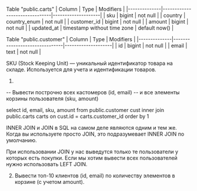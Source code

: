 Table "public.carts"
| Column       | Type                          | Modifiers          |
|--------------|-------------------------------|--------------------|
| sku          | bigint                        | not null           |
| country      | country_enum                  | not null           |
| customer_id  | bigint                        | not null           |
| amount       | bigint                        | not null           |
| updated_at   | timestamp without time zone   | default now()      |

Table "public.customer"
| Column       | Type                          | Modifiers          |
|--------------|-------------------------------|--------------------|
| id           | bigint                        | not null           |
| email        | text                          | not null           |

SKU (Stock Keeping Unit) — уникальный идентификатор товара на складе. Используется для учета и идентификации товаров.

1) 
-- Вывести построчно всех кастомеров (id, email)
-- и все элементы корзины пользователя (sku, amount)

select id, email, sku, amount
from public.customer cust
inner join public.carts carts on cust.id = carts.customer_id
order by 1

INNER JOIN и JOIN в SQL на самом деле являются одним и тем же. Когда вы используете просто JOIN, это подразумевает INNER JOIN по умолчанию. 

При использовании JOIN у нас выведутся только те пользователи у которых есть покупки.
Если мы хотим вывести всех пользователей нужно использовать LEFT JOIN.

2) Вывести топ-10 клиентов (id, email) по количеству элементов в корзине (с учетом amount).
